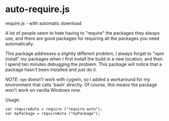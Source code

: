# auto-require.js
require.js - with automatic download

A lot of people seem to hate having to "require" the packages they always use, and there
are good packages for requiring all the packages you need automatically.

This package addresses a slightly different problem, I always forget to "npm install" my
packages when I first install the build in a new location, and then I spend ten minutes
debugging the problem. This package will notice that a package hasn't been installed and
just do it.

_NOTE_: `npm` doesn't work with cygwin, so I added a workaround for my environment that 
calls 'bash' directly. Of course, this means the package won't work on vanilla Windows
now.

Usage:

    var requireAuto = require ("require-auto");
    var myPackage = requireAuto ("myPackage");
